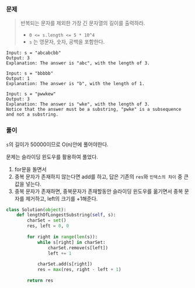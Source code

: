 ### 문제

> 반복되는 문자를 제외한 가장 긴 문자열의 길이를 출력하라.
>
> - `0 <= s.length <= 5 * 10^4`
> - `s` 는 영문자, 숫자, 공백을 포함한다.

```
Input: s = "abcabcbb"
Output: 3
Explanation: The answer is "abc", with the length of 3.
```

```
Input: s = "bbbbb"
Output: 1
Explanation: The answer is "b", with the length of 1.
```

```
Input: s = "pwwkew"
Output: 3
Explanation: The answer is "wke", with the length of 3.
Notice that the answer must be a substring, "pwke" is a subsequence and not a substring.
```

### 풀이

`s`의 길이가 50000이므로 O(n)안에 풀어야한다.

문제는 슬라이딩 윈도우를 활용하여 풀었다.

1. for문을 돌면서
2. 중복 문자가 존재하지 않는다면 add를 하고, 답은 기존의 `res`와 `인덱스의 차이` 중 큰 값을 넣는다.
3. 중복 문자가 존재하면, 중복문자가 존재할동안 슬라이딩 윈도우를 옮기면서 중복 문자를 제거하고, left의 크기를 +1해준다.

```python
class Solution(object):
    def lengthOfLongestSubstring(self, s):
        charSet = set()
        res, left = 0, 0
        
        for right in range(len(s)):
            while s[right] in charSet:
                charSet.remove(s[left])
                left += 1
                
            charSet.add(s[right])
            res = max(res, right - left + 1)
        
        return res

```

